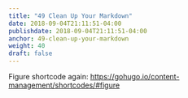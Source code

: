 ```yaml
---
title: "49 Clean Up Your Markdown"
date: 2018-09-04T21:11:51-04:00
publishdate: 2018-09-04T21:11:51-04:00
anchor: 49-clean-up-your-markdown
weight: 40
draft: false
---
```


Figure shortcode again: https://gohugo.io/content-management/shortcodes/#figure
